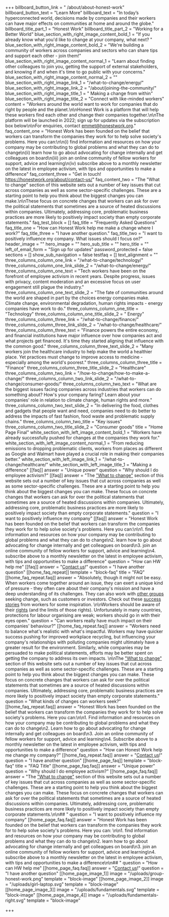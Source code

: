 +++
billboard_button_link = " /about/about-honest-work"
billboard_button_text = "Learn More"
billboard_text = "In today’s hyperconnected world, decisions made by companies and their workers can have major effects on communities at home and around the globe."
billboard_title_part_1 = "Honest Work"
billboard_title_part_2 = "Working for a Better World"
blue_section_with_right_image_content_bold_1 = "If you already know what you'd like to change at your company, what next? "
blue_section_with_right_image_content_bold_2 = "We're building a community of workers across companies and sectors who can share tips and support each other - join them!"
blue_section_with_right_image_content_normal_1 = "Learn about finding other colleagues to join you, getting the support of external stakeholders, and knowing if and when it's time to go public with your concerns."
blue_section_with_right_image_content_normal_2 = ""
blue_section_with_right_image_link_1 = "/what-to-change/energy/"
blue_section_with_right_image_link_2 = "/about/joining-the-community/"
blue_section_with_right_image_title_1 = " Making a change from within"
blue_section_with_right_image_title_2 = "Connect with like-minded workers"
content = "Workers around the world want to work for companies that do right by people and the planet.\n\nHonest Work is a platform that will help these workers find each other and change their companies together.\n\nThe platform will be launched in 2022; sign up for updates via the subscription box below\n\nFor enquiries, contact emmet@honestwork.org."
faq_content_one = "Honest Work has been founded on the belief that workers can transform the companies they work for to help solve society's problems. Here you can:\n\n(i) find information and resources on how your company may be contributing to global problems and what they can do to change\n(ii) learn how to go about advocating for change internally and get colleagues on board\n(iii) join an online community of fellow workers for support, advice and learning\n(iv) subscribe above to a monthly newsletter on the latest in employee activism, with tips and opportunities to make a difference"
faq_content_three = "Get in touch! https://honestwork.org/about/contact-us/"
faq_content_two = "The \"What to change\" section of this website sets out a number of key issues that cut across companies as well as some sector-specific challenges. These are a starting point to help you think about the biggest changes you can make.\n\nThese focus on concrete changes that workers can ask for over the political statements that sometimes are a source of heated discussions within companies. Ultimately, addressing core, problematic business practices are more likely to positively impact society than empty corporate statements."
faq_test_block = []
faq_title = "Frequently Asked Questions"
faq_title_one = "How can Honest Work help me make a change where I work?"
faq_title_three = "I have another question."
faq_title_two = "I want to positively influence my company. What issues should I focus on?"
header_image = ""
hero_image = ""
hero_sub_title = ""
hero_title = ""
left_of_email_form = "Sign up for updates"
password_protected = false
sections = []
show_sub_navigation = false
testfaq = []
text_alignment = ""
three_columns_column_one_link = "/what-to-change/technology/"
three_columns_column_one_link_slide_2 = "/what-to-change/energy/"
three_columns_column_one_text = "Tech workers have been on the forefront of employee activism in recent years. Despite progress, issues with privacy, content moderation and an excessive focus on user engagement still plague the industry."
three_columns_column_one_text_slide_2 = "The fate of communities around the world are shaped in part by the choices energy companies make. Climate change, environmental degradation, human rights impacts - energy companies have work to do."
three_columns_column_one_title = "Technology"
three_columns_column_one_title_slide_2 = " Energy"
three_columns_column_three_link = "/what-to-change/finance/"
three_columns_column_three_link_slide_2 = "/what-to-change/healthcare/"
three_columns_column_three_text = "Finance powers the entire economy, and financial institutions have major influence over how companies act and what projects get financed. It's time they started aligning that influence with the common good."
three_columns_column_three_text_slide_2 = "Many workers join the healthcare industry to help make the world a healthier place. Yet practices must change to improve access to medicine - especially among the world's poorest."
three_columns_column_three_title = "Finance"
three_columns_column_three_title_slide_2 = "Healthcare"
three_columns_column_two_link = "/how-to-change/how-to-make-a-change/"
three_columns_column_two_link_slide_2 = "/what-to-change/consumer-goods/"
three_columns_column_two_text = "What are the biggest issues facing companies across industries that workers can do something about? How's your company faring? Learn about your companies' role in relation to climate change, human rights and more."
three_columns_column_two_text_slide_2 = "In delivering the food, clothes and gadgets that people want and need, companies need to do better to address the impacts of fast fashion, food waste and problematic supply chains."
three_columns_column_two_title = "Key issues"
three_columns_column_two_title_slide_2 = "Consumer goods"
title = "Home Page Final"
white_section_with_left_image_content_bold_1 = "Workers have already successfully pushed for changes at the companies they work for."
white_section_with_left_image_content_normal_1 = "From reducing emissions to dropping problematic clients, workers from places as different as Google and Walmart have played a crucial role in making their companies better."
white_section_with_left_image_link_1 = "/what-to-change/healthcare/"
white_section_with_left_image_title_1 = "Making a difference"
[[faq]]
answer = "Unique power"
question = "Why should I do employee activism?"
[[faq]]
answer = "The [\"What to change\"](https://honestwork.org/what-to-change/overview/) section of this website sets out a number of key issues that cut across companies as well as some sector-specific challenges. These are a starting point to help you think about the biggest changes you can make. These focus on concrete changes that workers can ask for over the political statements that sometimes are a source of heated discussions within companies. Ultimately, addressing core, problematic business practices are more likely to positively impact society than empty corporate statements."
question = "I want to positively influence my company"
[[faq]]
answer = "Honest Work has been founded on the belief that workers can transform the companies they work for to help solve society's problems. Here you can:\n\n1. find information and resources on how your company may be contributing to global problems and what they can do to change\n2. learn how to go about advocating for change internally and get colleagues on board\n3. join an online community of fellow workers for support, advice and learning\n4. subscribe above to a monthly newsletter on the latest in employee activism, with tips and opportunities to make a difference"
question = "How can HW help me"
[[faq]]
answer = "[Contact us](https://honestwork.org/about/contact-us/)!"
question = "I have another question"
[[home_faq_repeat]]
template = "block-faq"
title = "FAQ"
[[home_faq_repeat.faq]]
answer = "Absolutely, though it might not be easy. When workers come together around an issue, they can exert a unique kind of pressure - they often care about their company's mission and have a deep understanding of its challenges. They can also work with [other groups](https://honestwork.org/how-to-change/how-to-make-a-change/) seeking change, such as customers or investors. Check out these [success stories](https://honestwork.org/how-to-change/workers-changing-the-world/) from workers for some inspiration. \n\nWorkers should be aware of their [rights](https://honestwork.org/how-to-change/your-rights/) (and the limits of those rights). Unfortunately in many countries, protections for labour organising are weak; workers should go in with their eyes open."
question = "Can workers really have much impact on their companies' behaviour?"
[[home_faq_repeat.faq]]
answer = "Workers need to balance what's realistic with what's impactful. Workers may have quicker success pushing for improved workplace recycling, but influencing your company's relationships with polluting companies might ultimately have a greater result for the environment. Similarly, while companies may be persuaded to make political statements, efforts may be better spent on getting the company to address its own impacts.  \n\nThe [\"What to change\"](https://honestwork.org/what-to-change/overview/) section of this website sets out a number of key issues that cut across companies as well as some sector-specific challenges. These are a starting point to help you think about the biggest changes you can make. These focus on concrete changes that workers can ask for over the political statements that sometimes are a source of heated discussions within companies. Ultimately, addressing core, problematic business practices are more likely to positively impact society than empty corporate statements."
question = "What kinds of changes can workers seek?"
[[home_faq_repeat.faq]]
answer = "Honest Work has been founded on the belief that workers can transform the companies they work for to help solve society's problems. Here you can:\n\n1. Find information and resources on how your company may be contributing to global problems and what they can do to change\n2. Learn how to go about advocating for change internally and get colleagues on board\n3. Join an online community of fellow workers for support, advice and learning\n4. Subscribe above to a monthly newsletter on the latest in employee activism, with tips and opportunities to make a difference"
question = "How can Honest Work help me change my company?"
[[home_faq_repeat.faq]]
answer = "[Contact us](https://honestwork.org/about/contact-us/)!"
question = "I have another question"
[[home_page_faq]]
template = "block-faq"
title = "FAQ Title"
[[home_page_faq.faq]]
answer = "Unique power"
question = "Why should I do employee activism?"
[[home_page_faq.faq]]
answer = "The [\"What to change\"](https://honestwork.org/what-to-change/overview/) section of this website sets out a number of key issues that cut across companies as well as some sector-specific challenges. These are a starting point to help you think about the biggest changes you can make. These focus on concrete changes that workers can ask for over the political statements that sometimes are a source of heated discussions within companies. Ultimately, addressing core, problematic business practices are more likely to positively impact society than empty corporate statements.\n\n## "
question = "I want to positively influence my company"
[[home_page_faq.faq]]
answer = "Honest Work has been founded on the belief that workers can transform the companies they work for to help solve society's problems. Here you can: \n\n1. find information and resources on how your company may be contributing to global problems and what they can do to change\n2. learn how to go about advocating for change internally and get colleagues on board\n3. join an online community of fellow workers for support, advice and learning\n4. subscribe above to a monthly newsletter on the latest in employee activism, with tips and opportunities to make a difference\n\n## "
question = "How can HW help me"
[[home_page_faq.faq]]
answer = "[Contact us](https://honestwork.org/about/contact-us/)!"
question = "I have another question"
[[home_page_image_1]]
image = "/uploads/group-honest-work.png"
template = "block-image"
[[home_page_image_2]]
image = "/uploads/girl-laptop.svg"
template = "block-image"
[[home_page_image_3]]
image = "/uploads/fundamentals.svg"
template = "block-image"
[[home_page_image_4]]
image = "/uploads/fundamentals-right.svg"
template = "block-image"

+++
